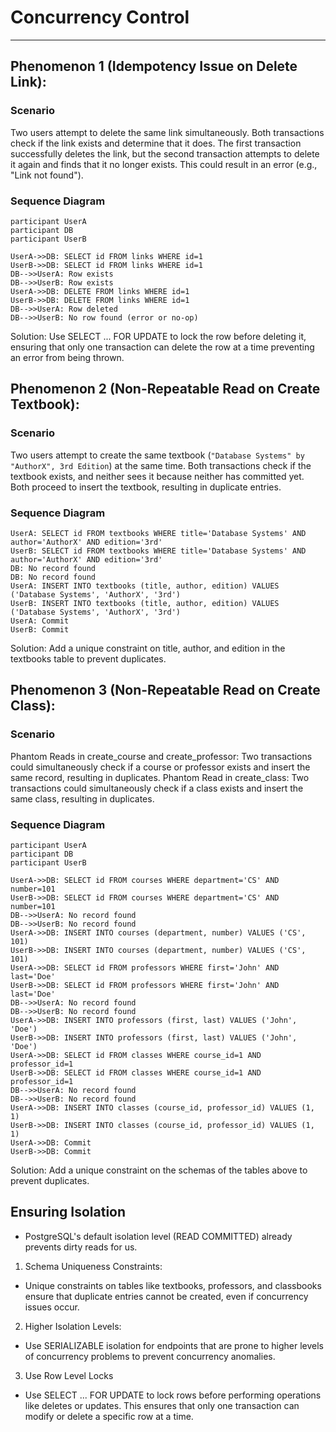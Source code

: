 # Concurrency Control
---

## Phenomenon 1 (Idempotency Issue on Delete Link):  
### **Scenario**
Two users attempt to delete the same link simultaneously. Both transactions check if the link exists and determine that it does. The first transaction successfully deletes the link, but the second transaction attempts to delete it again and finds that it no longer exists. This could result in an error (e.g., "Link not found").
### **Sequence Diagram**
    participant UserA
    participant DB
    participant UserB

    UserA->>DB: SELECT id FROM links WHERE id=1
    UserB->>DB: SELECT id FROM links WHERE id=1
    DB-->>UserA: Row exists
    DB-->>UserB: Row exists
    UserA->>DB: DELETE FROM links WHERE id=1
    UserB->>DB: DELETE FROM links WHERE id=1
    DB-->>UserA: Row deleted
    DB-->>UserB: No row found (error or no-op)
Solution: Use SELECT ... FOR UPDATE to lock the row before deleting it, ensuring that only one transaction can delete the row at a time preventing an error from being thrown.

## Phenomenon 2 (Non-Repeatable Read on Create Textbook):  
### **Scenario**  
Two users attempt to create the same textbook (`"Database Systems" by "AuthorX", 3rd Edition`) at the same time. Both transactions check if the textbook exists, and neither sees it because neither has committed yet. Both proceed to insert the textbook, resulting in duplicate entries.  
### **Sequence Diagram**  
    UserA: SELECT id FROM textbooks WHERE title='Database Systems' AND author='AuthorX' AND edition='3rd'  
    UserB: SELECT id FROM textbooks WHERE title='Database Systems' AND author='AuthorX' AND edition='3rd'  
    DB: No record found  
    DB: No record found  
    UserA: INSERT INTO textbooks (title, author, edition) VALUES ('Database Systems', 'AuthorX', '3rd')  
    UserB: INSERT INTO textbooks (title, author, edition) VALUES ('Database Systems', 'AuthorX', '3rd')  
    UserA: Commit  
    UserB: Commit  
Solution: Add a unique constraint on title, author, and edition in the textbooks table to prevent duplicates.

## Phenomenon 3 (Non-Repeatable Read on Create Class):  
### **Scenario**  
Phantom Reads in create_course and create_professor: Two transactions could simultaneously check if a course or professor exists and insert the same record, resulting in duplicates. Phantom Read in create_class: Two transactions could simultaneously check if a class exists and insert the same class, resulting in duplicates. 
### **Sequence Diagram**  
    participant UserA
    participant DB
    participant UserB

    UserA->>DB: SELECT id FROM courses WHERE department='CS' AND number=101
    UserB->>DB: SELECT id FROM courses WHERE department='CS' AND number=101
    DB-->>UserA: No record found
    DB-->>UserB: No record found
    UserA->>DB: INSERT INTO courses (department, number) VALUES ('CS', 101)
    UserB->>DB: INSERT INTO courses (department, number) VALUES ('CS', 101)
    UserA->>DB: SELECT id FROM professors WHERE first='John' AND last='Doe'
    UserB->>DB: SELECT id FROM professors WHERE first='John' AND last='Doe'
    DB-->>UserA: No record found
    DB-->>UserB: No record found
    UserA->>DB: INSERT INTO professors (first, last) VALUES ('John', 'Doe')
    UserB->>DB: INSERT INTO professors (first, last) VALUES ('John', 'Doe')
    UserA->>DB: SELECT id FROM classes WHERE course_id=1 AND professor_id=1
    UserB->>DB: SELECT id FROM classes WHERE course_id=1 AND professor_id=1
    DB-->>UserA: No record found
    DB-->>UserB: No record found
    UserA->>DB: INSERT INTO classes (course_id, professor_id) VALUES (1, 1)
    UserB->>DB: INSERT INTO classes (course_id, professor_id) VALUES (1, 1)
    UserA->>DB: Commit
    UserB->>DB: Commit
Solution: Add a unique constraint on the schemas of the tables above to prevent duplicates.

## Ensuring Isolation
- PostgreSQL's default isolation level (READ COMMITTED) already prevents dirty reads for us.
1. Schema Uniqueness Constraints:  
- Unique constraints on tables like textbooks, professors, and classbooks ensure that duplicate entries cannot be created, even if concurrency issues occur.
2. Higher Isolation Levels:
- Use SERIALIZABLE isolation for endpoints that are prone to higher levels of concurrency problems to prevent concurrency anomalies.
3. Use Row Level Locks
- Use SELECT ... FOR UPDATE to lock rows before performing operations like deletes or updates. This ensures that only one transaction can modify or delete a specific row at a time.
